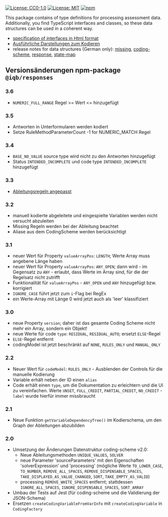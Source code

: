 [![License: CC0-1.0](https://img.shields.io/badge/License-CC0_1.0-lightgrey.svg)](http://creativecommons.org/publicdomain/zero/1.0/) [![License: MIT](https://img.shields.io/badge/License-MIT-yellow.svg)](https://opensource.org/licenses/MIT)
[![npm](https://img.shields.io/npm/v/%40iqb%2Fresponses)](https://www.npmjs.com/package/@iqb/responses)

This package contains of type definitions for processing assessment data. Additionally, you find TypeScript interfaces and classes, so these data structures can be used in a coherent way. 

* [specification of interfaces in Html format](https://iqb-berlin.github.io/responses)
* [Ausführliche Darstellungen zum Kodieren](https://iqb-berlin.github.io/coding-info)
* release notes for data structures (German only): [missing](release_notes/missing.md), [coding-scheme](release_notes/coding-scheme.md), [response](release_notes/response.md), [state-map](release_notes/state-map.md)

## Versionsänderungen npm-package `@iqb/responses`

### 3.6

* `NUMERIC_FULL_RANGE` Regel >= Wert <= hinzugefügt

### 3.5

* Antworten in Unterformularen werden kodiert
* Setze RuleMethodParameterCount -1 for NUMERIC_MATCH Regel

### 3.4

* `BASE_NO_VALUE` source type wird nicht zu den Antworten hinzugefügt
* Status `INTENDED_INCOMPLETE` und code type `INTENDED_INCOMPLETE` hinzugefügt

### 3.3

* [Ableitungsregeln angepasst](https://iqb-berlin.github.io/coding-info/coding/derive.html)


### 3.2

* manuell kodierte abgeleitete und eingespielte Variablen werden nicht versucht abzuleiten
* Missing Regeln werden bei der Ableitung beachtet
* Aliase aus dem CodingScheme werden berücksichtigt

### 3.1

* neuer Wert für Property `valueArrayPos`: `LENGTH`; Werte Array muss angebene Länge haben
* neuer Wert für Property `valueArrayPos`: `ANY_OPEN`; dann wird - im Gegensatz zu `ANY` - erlaubt, dass Werte im Array sind, für die der Regelsatz nicht zutrifft
* Funktionalität für `valueArrayPos` - `ANY_OPEN` und `ANY` hinzugefügt bzw. korrigiert
* `IGNORE_CASE` führt jetzt zum `i`-Flag bei RegEx
* ein Werte-Array mit Länge 0 wird jetzt auch als 'leer' klassifiziert

### 3.0

* neue Property `version`; daher ist das gesamte Coding Scheme nicht mehr ein Array, sondern ein Objekt!
* neue Werte für code `type`: `RESIDUAL`, `RESIDUAL_AUTO`; ersetzt `ELSE`-Regel
* `ELSE`-Regel entfernt
* codingModel ist jetzt beschränkt auf `NONE`, `RULES_ONLY` und `MANUAL_ONLY`

### 2.2

* Neuer Wert für `codeModel`: `RULES_ONLY` - Ausblenden der Controls für die manuelle Kodierung
* Variable erhält neben der ID einen `alias`
* Code erhält einen `type`, um die Dokumentation zu erleichtern und die UI zu vereinfachen. Werte `UNSET`, `FULL_CREDIT`, `PARTIAL_CREDIT`, `NO_CREDIT` - `label` wurde hierfür immer missbraucht

### 2.1

* Neue Funktion `getVariableDependencyTree()` im Kodierschema, um den Graph der Ableitungen abzubilden

### 2.0

* Umsetzung der Änderungen Datenstruktur coding-scheme v2.0: 
  * Neue Ableitungsmethoden `UNIQUE_VALUES`, `SOLVER`
  * neue Parameter 'sourceParameters' mit den Eigenschaften 'solverExpression' und 'processing' (mögliche Werte `TO_LOWER_CASE`, `TO_NUMBER`, `REMOVE_ALL_SPACES`, `REMOVE_DISPENSABLE_SPACES`, `TAKE_DISPLAYED_AS_VALUE_CHANGED`, `SORT`, `TAKE_EMPTY_AS_VALID`)
  * processing `REMOVE_WHITE_SPACES` entfernt; stattdessen `IGNORE_ALL_SPACES`, `IGNORE_DISPENSABLE_SPACES`, `SORT_ARRAY`
* Umbau der Tests auf Jest (für coding-scheme und die Validierung der JSON-Schema)
* Ersetzen `createCodingVariableFromVarInfo` mit `createCodingVariable` in `CodingFactory`

